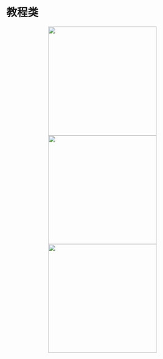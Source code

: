 # 教程类


<p align="center">
<a href="https://github.com/GcsSloop/AndroidNote/blob/master/Course/HowToUsePlantUMLInAS.md" target="_blank"><img src="http://ww2.sinaimg.cn/large/005Xtdi2gw1f6h5jfxzvaj30rs0dwgot.jpg" width=285 /></a>
<a href="https://github.com/GcsSloop/AndroidNote/blob/master/Course/HowToUsePlantUMLInAS(Mac).md" target="_blank"><img src="http://ww3.sinaimg.cn/large/005Xtdi2gw1f6h5k3m8wrj30rs0dwq66.jpg" width=285 /></a>
<a href="https://github.com/GcsSloop/AndroidNote/blob/master/Course/ReleaseLibraryByJitPack.md" target="_blank"><img src="http://ww2.sinaimg.cn/large/005Xtdi2gw1f6h5lbuiraj30rs0dwtbm.jpg" width=285 /></a>
</p>
